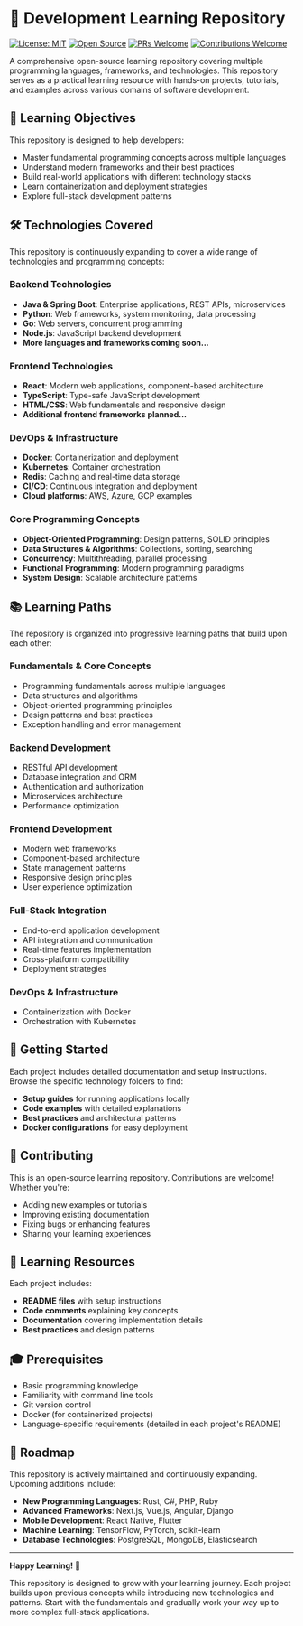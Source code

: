 # 🚀 Development Learning Repository

[![License: MIT](https://img.shields.io/badge/License-MIT-yellow.svg)](https://opensource.org/licenses/MIT)
[![Open Source](https://badges.frapsoft.com/os/v1/open-source.svg?v=103)](https://github.com/ellerbrock/open-source-badges/)
[![PRs Welcome](https://img.shields.io/badge/PRs-welcome-brightgreen.svg?style=flat-square)](http://makeapullrequest.com)
[![Contributions Welcome](https://img.shields.io/badge/contributions-welcome-brightgreen.svg?style=flat)](https://github.com/dwyl/esta/issues)

A comprehensive open-source learning repository covering multiple programming languages, frameworks, and technologies. This repository serves as a practical learning resource with hands-on projects, tutorials, and examples across various domains of software development.

## 🎯 Learning Objectives

This repository is designed to help developers:
- Master fundamental programming concepts across multiple languages
- Understand modern frameworks and their best practices
- Build real-world applications with different technology stacks
- Learn containerization and deployment strategies
- Explore full-stack development patterns

## 🛠️ Technologies Covered

This repository is continuously expanding to cover a wide range of technologies and programming concepts:

### **Backend Technologies**
- **Java & Spring Boot**: Enterprise applications, REST APIs, microservices
- **Python**: Web frameworks, system monitoring, data processing
- **Go**: Web servers, concurrent programming
- **Node.js**: JavaScript backend development
- **More languages and frameworks coming soon...**

### **Frontend Technologies**
- **React**: Modern web applications, component-based architecture
- **TypeScript**: Type-safe JavaScript development
- **HTML/CSS**: Web fundamentals and responsive design
- **Additional frontend frameworks planned...**

### **DevOps & Infrastructure**
- **Docker**: Containerization and deployment
- **Kubernetes**: Container orchestration
- **Redis**: Caching and real-time data storage
- **CI/CD**: Continuous integration and deployment
- **Cloud platforms**: AWS, Azure, GCP examples

### **Core Programming Concepts**
- **Object-Oriented Programming**: Design patterns, SOLID principles
- **Data Structures & Algorithms**: Collections, sorting, searching
- **Concurrency**: Multithreading, parallel processing
- **Functional Programming**: Modern programming paradigms
- **System Design**: Scalable architecture patterns

## 📚 Learning Paths

The repository is organized into progressive learning paths that build upon each other:

### **Fundamentals & Core Concepts**
- Programming fundamentals across multiple languages
- Data structures and algorithms
- Object-oriented programming principles
- Design patterns and best practices
- Exception handling and error management

### **Backend Development**
- RESTful API development
- Database integration and ORM
- Authentication and authorization
- Microservices architecture
- Performance optimization

### **Frontend Development**
- Modern web frameworks
- Component-based architecture
- State management patterns
- Responsive design principles
- User experience optimization

### **Full-Stack Integration**
- End-to-end application development
- API integration and communication
- Real-time features implementation
- Cross-platform compatibility
- Deployment strategies

### **DevOps & Infrastructure**
- Containerization with Docker
- Orchestration with Kubernetes


## 🚀 Getting Started

Each project includes detailed documentation and setup instructions. Browse the specific technology folders to find:

- **Setup guides** for running applications locally
- **Code examples** with detailed explanations
- **Best practices** and architectural patterns
- **Docker configurations** for easy deployment

## 🤝 Contributing

This is an open-source learning repository. Contributions are welcome! Whether you're:
- Adding new examples or tutorials
- Improving existing documentation
- Fixing bugs or enhancing features
- Sharing your learning experiences

## 📖 Learning Resources

Each project includes:
- **README files** with setup instructions
- **Code comments** explaining key concepts
- **Documentation** covering implementation details
- **Best practices** and design patterns

## 🎓 Prerequisites

- Basic programming knowledge
- Familiarity with command line tools
- Git version control
- Docker (for containerized projects)
- Language-specific requirements (detailed in each project's README)

## 🔮 Roadmap

This repository is actively maintained and continuously expanding. Upcoming additions include:

- **New Programming Languages**: Rust, C#, PHP, Ruby
- **Advanced Frameworks**: Next.js, Vue.js, Angular, Django
- **Mobile Development**: React Native, Flutter
- **Machine Learning**: TensorFlow, PyTorch, scikit-learn
- **Database Technologies**: PostgreSQL, MongoDB, Elasticsearch


---

**Happy Learning! 🎉**

This repository is designed to grow with your learning journey. Each project builds upon previous concepts while introducing new technologies and patterns. Start with the fundamentals and gradually work your way up to more complex full-stack applications.
